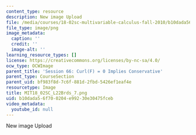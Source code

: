 ```yaml
---
content_type: resource
description: New image Upload
file: /media/courses/18-02sc-multivariable-calculus-fall-2010/b10dada56f700204e99230e30475fceb_MIT18_02SC_L22Brds_7.png
file_type: image/png
image_metadata:
  caption: ''
  credit: ''
  image-alt: ''
learning_resource_types: []
license: https://creativecommons.org/licenses/by-nc-sa/4.0/
ocw_type: OCWImage
parent_title: 'Session 66: Curl(F) = 0 Implies Conservative'
parent_type: CourseSection
parent_uid: bf983f8d-7c6f-881d-2fbd-5426ef1eaf4e
resourcetype: Image
title: MIT18_02SC_L22Brds_7.png
uid: b10dada5-6f70-0204-e992-30e30475fceb
video_metadata:
  youtube_id: null
---
```

New image Upload